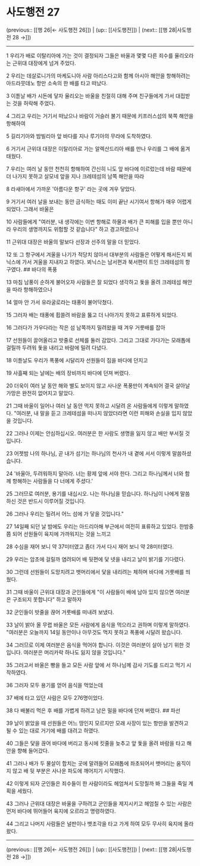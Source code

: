 # 사도행전 27

(previous:: [[행 26|← 사도행전 26]]) | (up:: [[사도행전]]) | (next:: [[행 28|사도행전 28 →]])

***




1 
우리가 배로 이탈리아에 가는 것이 결정되자 그들은 바울과 몇몇 다른 죄수를 율리오라는 근위대 대장에게 넘겨 주었다. 



2 
우리는 데살로니가의 마케도니아 사람 아리스다고와 함께 아시아 해안을 항해하려는 아드라뭇데노 항만 소속의 한 배를 타고 떠났다. 



3 
이튿날 배가 시돈에 닿자 율리오는 바울을 친절히 대해 주며 친구들에게 가서 대접받는 것을 허락해 주었다. 



4 
그리고 우리는 거기서 떠났으나 바람이 거슬러 불기 때문에 키프러스섬의 북쪽 해안을 항해하여 



5 
길리기아와 밤빌리아 앞 바다를 지나 루기아의 무라에 도착하였다. 



6 
거기서 근위대 대장은 이탈리아로 가는 알렉산드리아 배를 만나 우리를 그 배에 옮겨 태웠다. 



7 
우리는 여러 날 동안 천천히 항해하여 간신히 니도 앞 바다에 이르렀는데 바람 때문에 더 나가지 못하고 살모네 앞을 지나 크레테섬의 남쪽 해안을 따라 



8 
라새아에서 가까운 '아름다운 항구' 라는 곳에 겨우 닿았다. 



9 
거기서 여러 날을 보내는 동안 금식하는 때도 이미 끝난 시기여서 항해가 매우 어렵게 되었다. 그래서 바울은 



10 
사람들에게 "여러분, 내 생각에는 이번 항해로 하물과 배가 큰 피해를 입을 뿐만 아니라 우리의 생명까지도 위험할 것 같습니다" 하고 경고하였으나 



11 
근위대 대장은 바울의 말보다 선장과 선주의 말을 더 믿었다. 



12 
또 그 항구에서 겨울을 나기가 적당치 않아서 대부분의 사람들은 어떻게 해서든지 뵈닉스에 가서 겨울을 지내자고 하였다. 뵈닉스는 남서편과 북서편이 트인 크레테섬의 항구였다. ## 바다의 폭풍 



13 
마침 남풍이 순하게 불어오자 사람들은 잘 되었다 생각하고 돛을 올려 크레테섬 해안을 따라 항해하였으나 



14 
얼마 안 가서 유라굴로라는 태풍이 불어닥쳤다. 



15 
그러자 배는 태풍에 휩쓸려 바람을 뚫고 더 나아가지 못하고 표류하게 되었다. 



16 
그러다가 가우다라는 작은 섬 남쪽까지 밀려왔을 때 겨우 거룻배를 잡아 



17 
선원들이 끌어올리고 밧줄로 선체를 둘러 감았다. 그리고 그대로 가다가는 모래톱에 걸릴까 두려워 돛을 내리고 바람에 밀려 다녔다. 



18 
이튿날도 우리가 폭풍에 시달리자 선원들이 짐을 바다에 던지고 



19 
사흘째 되는 날에는 배의 장비까지 바다에 던져 버렸다. 



20 
더욱이 여러 날 동안 해와 별도 보이지 않고 사나운 폭풍만이 계속되어 결국 살아날 가망은 완전히 없어지고 말았다. 



21 
그때 바울이 일어나 여러 날 동안 먹지 못하고 시달려 온 사람들에게 이렇게 말하였다. "여러분, 내 말을 듣고 크레테섬을 떠나지 않았더라면 이런 피해와 손실을 입지 않았을 것입니다. 



22 
그러나 이제는 안심하십시오. 여러분은 한 사람도 생명을 잃지 않고 배만 부서질 것입니다. 



23 
어젯밤 나의 하나님, 곧 내가 섬기는 하나님의 천사가 내 곁에 서서 이렇게 말씀하셨습니다. 



24 
'바울아, 두려워하지 말아라. 너는 황제 앞에 서야 한다. 그리고 하나님께서 너와 함께 항해하는 사람들을 다 너에게 주셨다.' 



25 
그러므로 여러분, 용기를 내십시오. 나는 하나님을 믿습니다. 하나님이 나에게 말씀하신 것은 반드시 이루어질 것입니다. 



26 
그러나 우리는 밀려서 어느 섬에 가 닿을 것입니다." 



27 
14일째 되던 날 밤에도 우리는 아드리아해 부근에서 여전히 표류하고 있었다. 한밤중쯤 되어 선원들이 육지에 가까워지는 것을 느끼고 



28 
수심을 재어 보니 약 37미터였고 좀더 가서 다시 재어 보니 약 28미터였다. 



29 
우리는 암초에 걸릴까 염려되어 배 뒷편에 닻 넷을 내리고 날이 밝기를 기다렸다. 



30 
그런데 선원들이 도망치려고 뱃머리에서 닻을 내리려는 체하며 바다에 거룻배를 띄웠다. 



31 
그때 바울이 근위대 대장과 군인들에게 "이 사람들이 배에 남아 있지 않으면 여러분은 구조되지 못합니다" 하고 말하자 



32 
군인들이 밧줄을 끊어 거룻배를 떠내려 보냈다. 



33 
날이 밝아 올 무렵 바울은 모든 사람에게 음식을 먹으라고 권하며 이렇게 말하였다. "여러분은 오늘까지 14일 동안이나 아무것도 먹지 못하고 폭풍에 시달려 왔습니다. 



34 
그러므로 이제 여러분은 음식을 먹어야 합니다. 이것은 여러분이 살아 남기 위한 것입니다. 여러분은 머리카락 하나도 잃지 않을 것입니다." 



35 
그러고서 바울은 빵을 들고 모든 사람 앞에 서 하나님께 감사 기도를 드리고 먹기 시작하였다. 



36 
그러자 모두 용기를 얻어 음식을 먹었는데 



37 
배에 타고 있던 사람은 모두 276명이었다. 



38 
다 배불리 먹은 후 배를 가볍게 하려고 남은 밀을 바다에 던져 버렸다. ## 파선 



39 
날이 밝았을 때 선원들은 어느 땅인지 모르지만 모래 사장이 있는 항만을 발견하고 될 수 있는 대로 거기에 배를 대려고 하였다. 



40 
그들은 닻을 끊어 바다에 버리고 동시에 킷줄을 늦추고 앞 돛을 올려 바람을 타고 해안을 향해 들어갔다. 



41 
그러나 배가 두 물살이 합치는 곳에 말려들어 모래톱에 좌초되어서 뱃머리는 움직이지 않고 배 뒷 부분은 사나운 파도에 깨어지기 시작했다. 



42 
이렇게 되자 군인들은 죄수들이 한 사람이라도 헤엄쳐서 도망칠까 봐 그들을 죽일 계획을 세웠다. 



43 
그러나 근위대 대장은 바울을 구하려고 군인들을 제지시키고 헤엄칠 수 있는 사람은 먼저 바다에 뛰어들어 육지에 오르라고 명령하였다. 



44 
그리고 나머지 사람들은 널판이나 뱃조각을 타고 가게 하여 모두 무사히 육지에 올라왔다.

***

(previous:: [[행 26|← 사도행전 26]]) | (up:: [[사도행전]]) | (next:: [[행 28|사도행전 28 →]])
